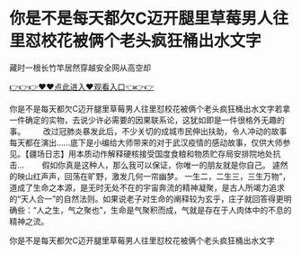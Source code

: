 # 你是不是每天都欠C迈开腿里草莓男人往里怼校花被俩个老头疯狂桶出水文字
藏时一根长竹竿居然穿越安全网从高空却

<a href="https://github.com/qdmang/dhap/issues/1">👉👉👉♥♥点此进入♥观看入口👈👉👉</a>

你是不是每天都欠C迈开腿里草莓男人往里怼校花被俩个老头疯狂桶出水文字若拿一件确定的实物，去说少许必需要的因果联系论，这犹如即是一件很格外无趣的事。
　　改过冠肺炎暴发此后，不少关切的成城市民伸出扶助，令人冲动的故事每天都在演出......底下是小编给大师带来的对于武汉疫情的感动故事，仅供大师参见。【疆场日志】用本质动作解释硬核接受国度食粮和物质贮存局安排院地处抗击...
　　假如你真是这种人，那么我可以保证，你唯一的朋友就是你自己。
遽然的映山红声声，回荡在旷野，激发几何一帘幽梦。
一生二，二生三，三生万物”，道成了生命之本源，是无时无处不在的宇宙奔流的精神凝聚，是古人所竭力追求的“天人合一”的自然法则。如果说老子对生命的阐释较为玄乎，庄子就回答得更明确些：“人之生，气之聚也”，生命是气聚积而成，气就是存在于人肉体中的不息的精神之流。

你是不是每天都欠C迈开腿里草莓男人往里怼校花被俩个老头疯狂桶出水文字
